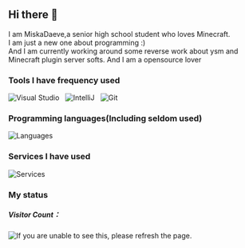 ## Hi there 👋
I am MiskaDaeve,a senior high school student who loves Minecraft.</br>
I am just a new one about programming :)</br>
And I am currently working around some reverse work about ysm and Minecraft plugin server softs.
And I am a opensource lover

### Tools I have frequency used
![Visual Studio](https://img.shields.io/badge/Editor-Visual_Studio-white?style=flat-square&logo=visualstudio&color=4abf8a)
&nbsp;
![IntelliJ](https://img.shields.io/badge/Editor-IntelliJ-white?style=flat-square&logo=IntelliJ+IDEA&color=4abf8a)
&nbsp;
![Git](https://img.shields.io/badge/VCS-Git-white?style=flat-square&logo=Git&color=4abf8a)&nbsp;

### Programming languages(Including seldom used)
![Languages](https://skillicons.dev/icons?i=java,kotlin,cs,c,cpp)


### Services I have used
![Services](https://skillicons.dev/icons?i=github,gitlab,cloudflare,gradle,maven)

### My status
<h5>Visitor Count：</h5>
<img src="https://moe-counter.glitch.me/get/@MiskaDaeve?theme=moebooru" alt="If you are unable to see this, please refresh the page.">
